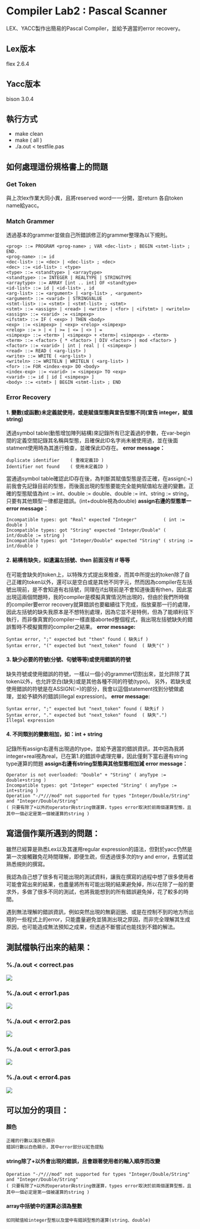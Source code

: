 # Compiler Lab2 : Pascal Scanner
LEX、YACC製作出簡易的Pascal Compiler，並給予適當的error recovery。
## Lex版本
flex 2.6.4
## Yacc版本
bison 3.0.4
## 執行方式
* make clean
* make ( all )
* ./a.out < testfile.pas
## 如何處理這份規格書上的問題
### Get Token
與上次lex作業大同小異，且將reserved word一一分開，並return 各自token name給yacc。
### Match Grammer
透過基本的grammer並做自己所錯誤修正的grammer整理為以下規則。
``` grammer
<prog> ::= PROGRAM <prog-name> ; VAR <dec-list> ; BEGIN <stmt-list> ; END.
<prog-name> ::= id
<dec-list> ::= <dec> | <dec-list> ; <dec>
<dec> ::= <id-list> : <type>
<type> ::= <standtype> | <arraytype>
<standtype> ::= INTEGER | REALTYPE | STRINGTYPE
<arraytype> ::= ARRAY [int .. int] OF <standtype>
<id-list> ::= id | <id-list> , id
<arg-list> ::= <argument> | <arg-list> , <argument>
<argument> ::= <varid> | STRINGVALUE
<stmt-list> ::= <stmt> | <stmt-list> ; <stmt>
<stmt> ::= <assign> | <read> | <write> | <for> | <ifstmt> | <writeln>
<assign> ::= <varid> := <simpexp>
<ifstmt> ::= IF ( <exp> ) THEN <body>
<exp> ::= <simpexp> | <exp> <relop> <simpexp>
<relop> ::= > | < | >= | <= | <> | =
<simpexp> ::= <term> | <simpexp> + <term>| <simpexp> - <term>
<term> ::= <factor> { * <factor> | DIV <factor> | mod <factor> }
<factor> ::= <varid> | int | real | ( <simpexp> )
<read> ::= READ ( <arg-list> )
<write> ::= WRITE ( <arg-list> )
<writeln> ::= WRITELN | WRITELN ( <arg-list> )
<for> ::= FOR <index-exp> DO <body>
<index-exp> ::= <varid> := <simpexp> TO <exp>
<varid> ::= id | id [ <simpexp> ]
<body> ::= <stmt> | BEGIN <stmt-list> ; END
```
### Error Recovery

#### 1. 變數(或函數)未定義就使用，或是賦值型態與宣告型態不同(宣告 integer，賦值 string)
透過symbol table(動態增加陣列結構)來記錄所有已定義過的參數，在var-begin間的定義空間記錄其名稱與型態，且確保此ID名字尚未被使用過，並在後面statment使用時為其進行檢查，並確保此ID存在。
**error message：**
```
duplicate identifier    ( 重複定義ID )
Identifier not found    ( 使用未定義ID )
```
當通過symbol table確認此ID存在後，為判斷其賦值型態是否正確，在assign(:=)前我會先記錄目前的型態，而後面出現的型態要能完全能夠賦值給左邊的變數。正確的型態賦值為int := int、double := double、double := int、string := string，只要有其他類型一律都是錯誤。(int+double視為double)
**assign右邊的型態單一**
**error message：**
```
Incompatible types: got "Real" expected "Integer"          ( int := double )
Incompatible types: got "String" expected "Integer/Double" ( int/double := string )
Incompatible types: got "Integer/Double" expected "String" ( string := int/double )
```
#### 2. 結構有缺失，如遺漏左括號、then 前面沒有 if 等等
在可能會缺失的token上，以特殊方式提出來檢查，而其中所提出的token除了自己正確的token以外，還可以是空白或是其他不同字元，然而因為compiler在左括號出現前，是不會知道有右括號，同理在if出現前是不會知道後面有then，因此當出現這兩個問題時，我的compiler是模擬真實情況所出現的，但由於我們所時做的compiler要error recovery就算錯誤也要繼續往下完成，指放棄那一行的處理，因此左括號的缺失我原本是不想特別處理，因為它並不是特例，但為了能順利往下執行，而非像真實的compiler一樣直接aborted整個程式，我出現左括號缺失的錯誤暫時不模擬實際的compiler之結果。
**error message:**
```
Syntax error, ";" expected but "then" found ( 缺失if )
Syntax error, "(" expected but "next_token" found  ( 缺失"(" )
```
#### 3. 缺少必要的符號(分號、句號等等)或使用錯誤的符號
缺失符號或使用錯誤的符號，一樣以一個小的grammer切割出來，並允許除了其token以外，也允許空白(缺失)或是其他各種不同的符號(typo)。
另外，若缺失或使用錯誤的符號是在ASSIGN(:=)的部分，我會以這個statement找到分號做處理，並給予額外的錯誤(illegal expression)。
**error message:**
```
Syntax error, ";" expected but "next_token" found ( 缺失if )
Syntax error, "." expected but "next_token" found  ( 缺失".")
Illegal expression
```

#### 4. 不同類別的變數相加，如：int + string
記錄所有assign右邊有出現過的type，並給予適當的錯誤資訊，其中因為我將integer+real視為real，已在第1.的錯誤中處理完畢，因此僅剩下當右邊有string type運算的問題
**assign右邊有string型態與其他型態相加減**
**error message：**
```
Operator is not overloaded: "Double" + "String" ( anyType := double+string )
Incompatible types: got "Integer" expected "String" ( anyType := int+string )
Operation "-/*///mod" not supported for types "Integer/Double/String" and "Integer/Double/String"
( 只要有除了+以外的operator與string做運算，types error取決於前兩個運算型態，且其中一個必定是第一個被運算的string )
```
## 寫這個作業所遇到的問題：
雖然已經算是熟悉Lex以及其運用regular expression的語法，但對於yacc仍然是第一次接觸難免花時間理解，即便生疏，但透過很多次的try and error，去嘗試並熟悉規則的撰寫。

我認為自己想了很多有可能出現的測試資料，讓我在撰寫的過程中想了很多使用者可能會寫出來的結果，也盡量將所有可能出現的結果避免掉，所以在除了一般的要求外，多做了很多不同的測試，也將我能想到的所有錯誤避免掉，花了較多的時間。

遇到無法理解的錯誤資訊，例如突然出現的無窮迴圈、或是在控制不到的地方所出現的一些程式上的error，只能盡量避免並猜測出現之原因，而非完全理解其生成原因，也可能造成無法預知之成果，但透過不斷嘗試也能找到不錯的解法。

## 測試檔執行出來的結果：
### %./a.out < correct.pas
![](https://i.imgur.com/qbf6siZ.png)
### %./a.out < error1.pas
![](https://i.imgur.com/x2jCaAb.png)
### %./a.out < error2.pas
![](https://i.imgur.com/vqEPhLK.png)
### %./a.out < error3.pas
![](https://i.imgur.com/yMfjsVk.png)
### %./a.out < error4.pas
![](https://i.imgur.com/ldLVuzH.png)


## 可以加分的項目：
#### 顏色
```
正確的行數以淺灰色顯示
錯誤行數以白色顯示，其中error部分以紅色提點
```
#### string除了+以外會出現的錯誤，且會跟著使用者的輸入順序而改變
```
Operation "-/*///mod" not supported for types "Integer/Double/String" and "Integer/Double/String"
( 只要有除了+以外的operator與string做運算，types error取決於前兩個運算型態，且其中一個必定是第一個被運算的string )
```
#### array中括號中的運算必須為整數
```
如同賦值給integer型態以及當中有錯誤型態的運算(string、double)
```